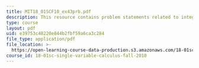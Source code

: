 ```yaml
---
title: MIT18_01SCF10_ex43prb.pdf
description: This resource contains problem statements related to integration intuition.
type: course
layout: pdf
uid: e39753c48220e844b2fbf59a6ca3c284
file_type: application/pdf
file_location: >-
  https://open-learning-course-data-production.s3.amazonaws.com/18-01sc-single-variable-calculus-fall-2010/e39753c48220e844b2fbf59a6ca3c284_MIT18_01SCF10_ex43prb.pdf
course_id: 18-01sc-single-variable-calculus-fall-2010
---
```

